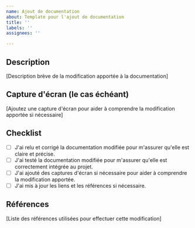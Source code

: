 ```yaml
---
name: Ajout de documentation
about: Template pour l'ajout de documentation
title: ''
labels: ''
assignees: ''

---
```


## Description
[Description brève de la modification apportée à la documentation]

## Capture d'écran (le cas échéant)
[Ajoutez une capture d'écran pour aider à comprendre la modification apportée si nécessaire]

## Checklist
- [ ] J'ai relu et corrigé la documentation modifiée pour m'assurer qu'elle est claire et précise.
- [ ] J'ai testé la documentation modifiée pour m'assurer qu'elle est correctement intégrée au projet.
- [ ] J'ai ajouté des captures d'écran si nécessaire pour aider à comprendre la modification apportée.
- [ ] J'ai mis à jour les liens et les références si nécessaire.

## Références
[Liste des références utilisées pour effectuer cette modification]
